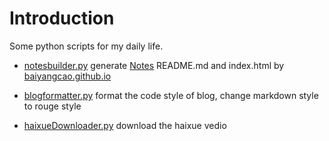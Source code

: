 # Introduction

Some python scripts for my daily life.

 - [notesbuilder.py](notesbuilder.py) generate [Notes](https://github.com/baiyangcao/Notes) README.md and index.html by [baiyangcao.github.io](https://github.com/baiyangcao/baiyangcao.github.io)

 - [blogformatter.py](blogformatter.py) format the code style of blog, change markdown style to rouge style

 - [haixueDownloader.py](haixueDownloader.py) download the haixue vedio
